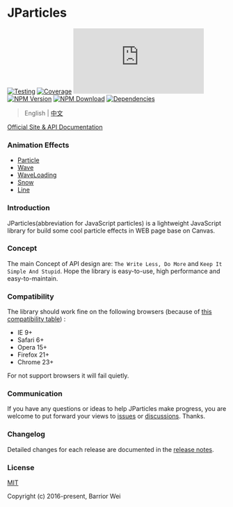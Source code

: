 # JParticles

[![Testing](https://github.com/Barrior/JParticles/actions/workflows/testing.yml/badge.svg?branch=master)](https://github.com/Barrior/JParticles/actions/workflows/testing.yml)
[![Coverage](https://codecov.io/gh/Barrior/JParticles/branch/master/graph/badge.svg?token=JYojJUPPMW)](https://codecov.io/gh/Barrior/JParticles)
[![Gzip Size](https://img.badgesize.io/https://unpkg.com/jparticles@3.4.0/browser/jparticles.base.js?compression=gzip)](https://unpkg.com/jparticles@3.4.0/browser/jparticles.base.js)
[![NPM Version](https://img.shields.io/npm/v/jparticles/latest)](https://www.npmjs.com/package/jparticles)
[![NPM Download](https://img.shields.io/npm/dm/jparticles.svg)](https://www.npmjs.com/package/jparticles)
[![Dependencies](https://img.shields.io/badge/dependencies-none-brightgreen.svg)](https://www.npmjs.com/package/jparticles?activeTab=dependencies)

> English | [中文](./README.md)

[Official Site & API Documentation](https://jparticles.js.org/)


### Animation Effects

- [Particle](https://jparticles.js.org/#/examples/particle)
- [Wave](https://jparticles.js.org/#/examples/wave)
- [WaveLoading](https://jparticles.js.org/#/examples/wave-loading)
- [Snow](https://jparticles.js.org/#/examples/snow)
- [Line](https://jparticles.js.org/#/examples/line)


### Introduction

JParticles(abbreviation for JavaScript particles) is a lightweight JavaScript library for build some cool particle effects in WEB page base on Canvas.


### Concept

The main Concept of API design are: `The Write Less, Do More` and `Keep It Simple And Stupid`. Hope the library is easy-to-use, high performance and easy-to-maintain.


### Compatibility

The library should work fine on the following browsers (because of [this compatibility table](./docs/compatibility_table.md)) :

- IE 9+
- Safari 6+
- Opera 15+
- Firefox 21+
- Chrome 23+

For not support browsers it will fail quietly.


### Communication

If you have any questions or ideas to help JParticles make progress, you are welcome to put forward your views to [issues](https://github.com/Barrior/JParticles/issues) or [discussions](https://github.com/Barrior/JParticles/discussions). Thanks.


### Changelog

Detailed changes for each release are documented in the [release notes](https://github.com/Barrior/JParticles/releases).


### License

[MIT](./LICENSE)

Copyright (c) 2016-present, Barrior Wei
